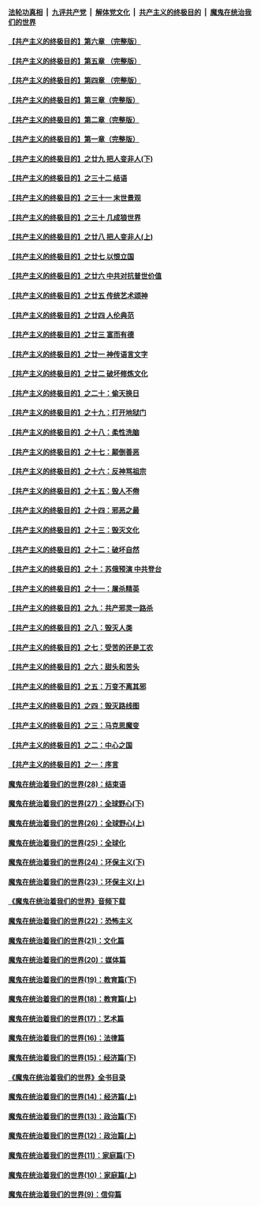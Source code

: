 ####  [法轮功真相](../../../../basic/blob/master/README.md?t=12150526) &nbsp;|&nbsp; [九评共产党](../../../../9ping.md/blob/master/README.md?t=12150526) &nbsp;|&nbsp; [解体党文化](../../../../jtdwh.md/blob/master/README.md?t=12150526)  &nbsp;|&nbsp; [共产主义的终极目的](../../../../gczydzjmd.md/blob/master/README.md?t=12150526) &nbsp;|&nbsp; [魔鬼在统治我们的世界](../../../../mgztzwmdsj.md/blob/master/README.md?t=12150526) 

#### [【共产主义的终极目的】第六章 （完整版）](../pages/nsc422/n11428913.md?t=12150526) 

#### [【共产主义的终极目的】第五章 （完整版）](../pages/nsc422/n11428912.md?t=12150526) 

#### [【共产主义的终极目的】第四章 （完整版）](../pages/nsc422/n11428907.md?t=12150526) 

#### [【共产主义的终极目的】第三章（完整版）](../pages/nsc422/n11428848.md?t=12150526) 

#### [【共产主义的终极目的】第二章（完整版）](../pages/nsc422/n11428831.md?t=12150526) 

#### [【共产主义的终极目的】第一章（完整版）](../pages/nsc422/n11417651.md?t=12150526) 

#### [【共产主义的终极目的】之廿九 把人变非人(下)](../pages/nsc422/n11344140.md?t=12150526) 

#### [【共产主义的终极目的】之三十二 结语](../pages/nsc422/n11360535.md?t=12150526) 

#### [【共产主义的终极目的】之三十一 末世景观](../pages/nsc422/n11351129.md?t=12150526) 

#### [【共产主义的终极目的】之三十 几成狼世界](../pages/nsc422/n11348280.md?t=12150526) 

#### [【共产主义的终极目的】之廿八 把人变非人(上)](../pages/nsc422/n11340492.md?t=12150526) 

#### [【共产主义的终极目的】之廿七 以恨立国](../pages/nsc422/n11336944.md?t=12150526) 

#### [【共产主义的终极目的】之廿六 中共对抗普世价值](../pages/nsc422/n11324785.md?t=12150526) 

#### [【共产主义的终极目的】之廿五 传统艺术颂神](../pages/nsc422/n11296396.md?t=12150526) 

#### [【共产主义的终极目的】之廿四 人伦典范](../pages/nsc422/n11296397.md?t=12150526) 

#### [【共产主义的终极目的】之廿三 富而有德](../pages/nsc422/n11283598.md?t=12150526) 

#### [【共产主义的终极目的】之廿一 神传语言文字](../pages/nsc422/n11263265.md?t=12150526) 

#### [【共产主义的终极目的】之廿二 破坏修炼文化](../pages/nsc422/n11245728.md?t=12150526) 

#### [【共产主义的终极目的】之二十：偷天换日](../pages/nsc422/n11238846.md?t=12150526) 

#### [【共产主义的终极目的】之十九：打开地狱门](../pages/nsc422/n11206376.md?t=12150526) 

#### [【共产主义的终极目的】之十八：柔性洗脑](../pages/nsc422/n11199994.md?t=12150526) 

#### [【共产主义的终极目的】之十七：颠倒善恶](../pages/nsc422/n11179782.md?t=12150526) 

#### [【共产主义的终极目的】之十六：反神骂祖宗](../pages/nsc422/n11166798.md?t=12150526) 

#### [【共产主义的终极目的】之十五：毁人不倦](../pages/nsc422/n11166792.md?t=12150526) 

#### [【共产主义的终极目的】之十四：邪恶之最](../pages/nsc422/n11150249.md?t=12150526) 

#### [【共产主义的终极目的】之十三：毁灭文化](../pages/nsc422/n11135227.md?t=12150526) 

#### [【共产主义的终极目的】之十二：破坏自然](../pages/nsc422/n11135214.md?t=12150526) 

#### [【共产主义的终极目的】之十：苏俄预演 中共登台](../pages/nsc422/n11118424.md?t=12150526) 

#### [【共产主义的终极目的】之十一：屠杀精英](../pages/nsc422/n11118442.md?t=12150526) 

#### [【共产主义的终极目的】之九：共产邪灵一路杀](../pages/nsc422/n11114139.md?t=12150526) 

#### [【共产主义的终极目的】之八：毁灭人类](../pages/nsc422/n11108503.md?t=12150526) 

#### [【共产主义的终极目的】之七：受苦的还是工农](../pages/nsc422/n11101809.md?t=12150526) 

#### [【共产主义的终极目的】之六：甜头和苦头](../pages/nsc422/n11096971.md?t=12150526) 

#### [【共产主义的终极目的】之五：万变不离其邪](../pages/nsc422/n11091285.md?t=12150526) 

#### [【共产主义的终极目的】之四：毁灭路线图](../pages/nsc422/n11086284.md?t=12150526) 

#### [【共产主义的终极目的】之三：马克思魔变](../pages/nsc422/n11061941.md?t=12150526) 

#### [【共产主义的终极目的】之二：中心之国](../pages/nsc422/n11047728.md?t=12150526) 

#### [【共产主义的终极目的】之一：序言](../pages/nsc422/n11086077.md?t=12150526) 

#### [魔鬼在统治着我们的世界(28)：结束语](../pages/nsc422/n10936246.md?t=12150526) 

#### [魔鬼在统治着我们的世界(27)：全球野心(下)](../pages/nsc422/n10928319.md?t=12150526) 

#### [魔鬼在统治着我们的世界(26)：全球野心(上)](../pages/nsc422/n10900318.md?t=12150526) 

#### [魔鬼在统治着我们的世界(25)：全球化](../pages/nsc422/n10788205.md?t=12150526) 

#### [魔鬼在统治着我们的世界(24)：环保主义(下)](../pages/nsc422/n10695307.md?t=12150526) 

#### [魔鬼在统治着我们的世界(23)：环保主义(上)](../pages/nsc422/n10688613.md?t=12150526) 

#### [《魔鬼在统治着我们的世界》音频下载](../pages/nsc422/n10635553.md?t=12150526) 

#### [魔鬼在统治着我们的世界(22)：恐怖主义](../pages/nsc422/n10614727.md?t=12150526) 

#### [魔鬼在统治着我们的世界(21)：文化篇](../pages/nsc422/n10597706.md?t=12150526) 

#### [魔鬼在统治着我们的世界(20)：媒体篇](../pages/nsc422/n10586579.md?t=12150526) 

#### [魔鬼在统治着我们的世界(19)：教育篇(下)](../pages/nsc422/n10564808.md?t=12150526) 

#### [魔鬼在统治着我们的世界(18)：教育篇(上)](../pages/nsc422/n10526970.md?t=12150526) 

#### [魔鬼在统治着我们的世界(17)：艺术篇](../pages/nsc422/n10499093.md?t=12150526) 

#### [魔鬼在统治着我们的世界(16)：法律篇](../pages/nsc422/n10485969.md?t=12150526) 

#### [魔鬼在统治着我们的世界(15)：经济篇(下)](../pages/nsc422/n10469975.md?t=12150526) 

#### [《魔鬼在统治着我们的世界》全书目录](../pages/nsc422/n10464261.md?t=12150526) 

#### [魔鬼在统治着我们的世界(14)：经济篇(上)](../pages/nsc422/n10457370.md?t=12150526) 

#### [魔鬼在统治着我们的世界(13)：政治篇(下)](../pages/nsc422/n10448270.md?t=12150526) 

#### [魔鬼在统治着我们的世界(12)：政治篇(上)](../pages/nsc422/n10444576.md?t=12150526) 

#### [魔鬼在统治着我们的世界(11)：家庭篇(下)](../pages/nsc422/n10440961.md?t=12150526) 

#### [魔鬼在统治着我们的世界(10)：家庭篇(上)](../pages/nsc422/n10435448.md?t=12150526) 

#### [魔鬼在统治着我们的世界(9)：信仰篇](../pages/nsc422/n10432159.md?t=12150526) 

